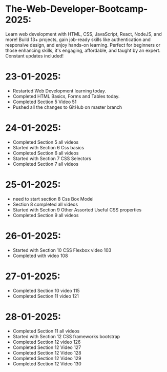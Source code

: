# The-Web-Developer-Bootcamp-2025:
Learn web development with HTML, CSS, JavaScript, React, NodeJS, and more! Build 13+ projects, gain job-ready skills like authentication and responsive design, and enjoy hands-on learning. Perfect for beginners or those enhancing skills, it's engaging, affordable, and taught by an expert. Constant updates included!

# 23-01-2025: 
* Restarted Web Development learning today. 
* Completed HTML Basics, Forms and Tables today.
* Completed Section 5 Video 51 
* Pushed all the changes to GitHub on master branch 

# 24-01-2025:
* Completed Section 5 all videos
* Started with Section 6 Css basics
* Completed Section 6 all videos
* Started with Section 7 CSS Selectors
* Completed Section 7 all videos

# 25-01-2025:
* need to start section 8 Css Box Model
* Section 8 completed all videos
* Started with Section 9 Other Assorted Useful CSS properties
* Completed Section 9 all videos

# 26-01-2025:
* Started with Section 10 CSS Flexbox video 103
* Completed with video 108

# 27-01-2025:
* Completed Section 10 video 115
* Completed Section 11 video 121

# 28-01-2025:
* Completed Section 11 all videos
* Started with Section 12 CSS frameworks bootstrap
* Completed Section 12 video 126
* Completed Section 12 Video 127 
* Completed Section 12 Video 128
* Completed Section 12 Video 129
* Completed Section 12 Video 130